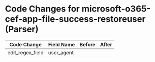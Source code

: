 # Code Changes for microsoft-o365-cef-app-file-success-restoreuser (Parser)

| Code Change | Field Name | Before | After |
|-------------|------------|--------|-------|
| edit_regex_field | user_agent |  |  |